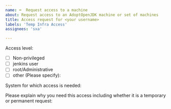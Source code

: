 ```yaml
---
name: ⌨️  Request access to a machine
about: Request access to an AdoptOpenJDK machine or set of machines
title: Access request for <your username>
labels: 'Temp Infra Access'
assignees: 'sxa'

---
```

Access level:

- [ ] Non-privileged
- [ ] jenkins user
- [ ] root/Administrative
- [ ] other (Please specify):

System for which access is needed:

Please explain why you need this access including whether it is a temporary or permanent request:
